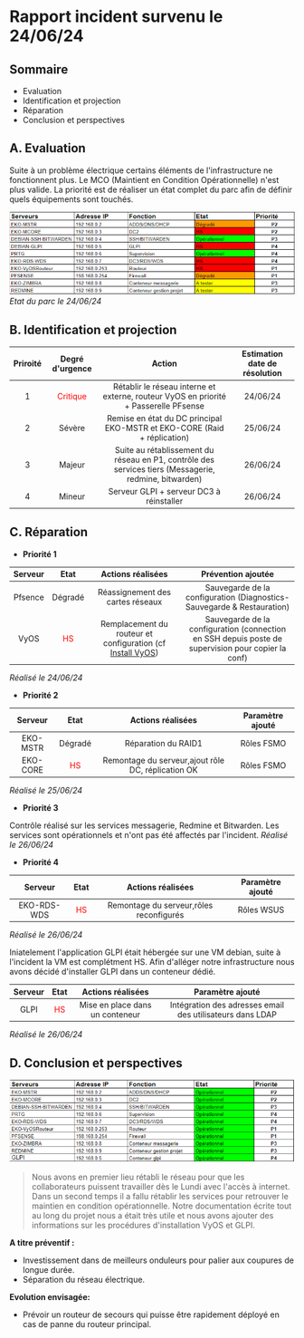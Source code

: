 # Rapport incident survenu le 24/06/24

## Sommaire

- Evaluation
- Identification et projection
- Réparation
- Conclusion et perspectives


## A. Evaluation

Suite à un problème électrique certains éléments de l'infrastructure ne fonctionnent plus.
Le MCO (Maintient en Condition Opérationnelle) n'est plus valide.
La priorité est de réaliser un état complet du parc afin de définir quels équipements sont touchés.

![etat1](https://github.com/WildCodeSchool/TSSR-2402-P3-G3-BuildYourInfra-Ekoloclast/blob/main/S16/Sources/etat1.PNG?raw=true)
_Etat du parc le 24/06/24_

## B. Identification et projection



| Priroité | Degré d'urgence | Action | Estimation date de résolution |
|   :---------: |  :-------: | :---------: | :---------: |
| 1 |   <font color='red'>Critique</font>    |  Rétablir le réseau interne et externe, routeur VyOS en priorité + Passerelle PFsense | 24/06/24 |
| 2 |   Sévère    |  Remise en état du DC principal EKO-MSTR et EKO-CORE (Raid + réplication) | 25/06/24 |
| 3 |   Majeur    |  Suite au rétablissement du réseau en P1, contrôle des services tiers (Messagerie, redmine, bitwarden) | 26/06/24 |
| 4 |   Mineur    |  Serveur GLPI + serveur DC3 à réinstaller | 26/06/24 |

## C. Réparation

- **Priorité 1**

|   Serveur |  Etat | Actions réalisées| Prévention ajoutée |
|   :---------: |  :-------: | :---------: | :---------: |
| Pfsence |  Dégradé | Réassignement des cartes réseaux | Sauvegarde de la configuration (Diagnostics- Sauvegarde & Restauration) |
| VyOS |  <font color='red'>HS</font> | Remplacement du routeur et configuration (cf [Install VyOS](https://github.com/WildCodeSchool/TSSR-2402-P3-G3-BuildYourInfra-Ekoloclast/blob/main/S12/INSTALL%20VyOS.md)) | Sauvegarde de la configuration (connection en SSH depuis poste de supervision pour copier la conf) |

_Réalisé le 24/06/24_

- **Priorité 2**

|   Serveur |  Etat | Actions réalisées| Paramètre ajouté |
|   :---------: |  :-------: | :---------: | :---------: |
| EKO-MSTR |  Dégradé | Réparation du RAID1 | Rôles FSMO |
| EKO-CORE |  <font color='red'>HS</font> | Remontage du serveur,ajout rôle DC, réplication OK | Rôles FSMO  |

_Réalisé le 25/06/24_

- **Priorité 3**

Contrôle réalisé sur les services messagerie, Redmine et Bitwarden.
Les services sont opérationnels et n'ont pas été affectés par l'incident.
_Réalisé le 26/06/24_

- **Priorité 4**

|   Serveur |  Etat | Actions réalisées| Paramètre ajouté |
|   :---------: |  :-------: | :---------: | :---------: |
| EKO-RDS-WDS |  <font color='red'>HS</font> | Remontage du serveur,rôles reconfigurés | Rôles WSUS  |

_Réalisé le 26/06/24_

Iniatelement l'application GLPI était hébergée sur une VM debian, suite à l'incident la VM est complétment HS. Afin d'alléger notre infrastructure nous avons décidé d'installer GLPI dans un conteneur dédié.

|   Serveur |  Etat | Actions réalisées| Paramètre ajouté |
|   :---------: |  :-------: | :---------: | :---------: |
| GLPI |  <font color='red'>HS</font> | Mise en place dans un conteneur | Intégration des adresses email des utilisateurs dans LDAP  |

_Réalisé le 26/06/24_


## D. Conclusion et perspectives


![etat2](https://github.com/WildCodeSchool/TSSR-2402-P3-G3-BuildYourInfra-Ekoloclast/blob/main/S16/Sources/etat2.PNG?raw=true)

>Nous avons en premier lieu rétabli le réseau pour que les collaborateurs puissent travailler dès le Lundi avec l'accès à internet.
Dans un second temps il a fallu rétablir les services pour retrouver le maintien en condition opérationnelle.
Notre documentation écrite tout au long du projet nous a était très utile et nous avons ajouter des informations sur les procédures d'installation VyOS et GLPI.

**A titre préventif :** 

- Investissement dans de meilleurs onduleurs pour palier aux coupures de longue durée.
- Séparation du réseau électrique.

**Evolution envisagée:** 

- Prévoir un routeur de secours qui puisse être rapidement déployé en cas de panne du routeur principal.


